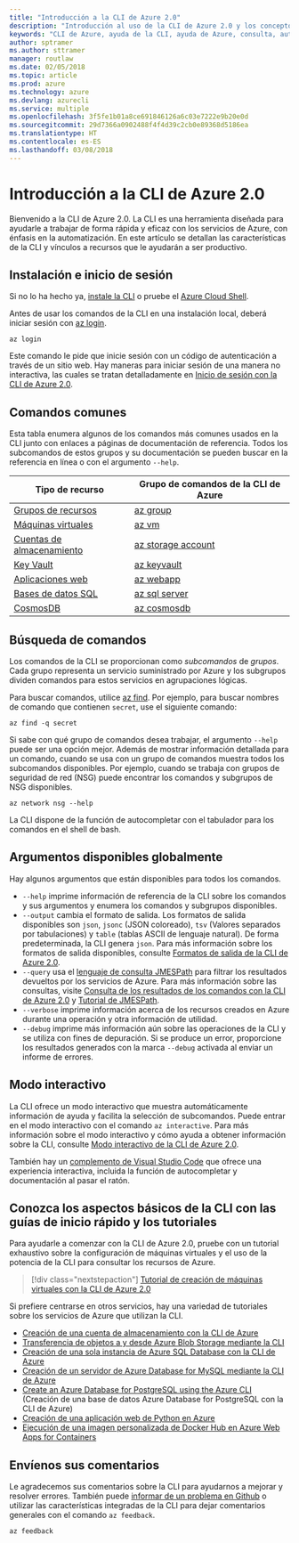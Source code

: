 ```yaml
---
title: "Introducción a la CLI de Azure 2.0"
description: "Introducción al uso de la CLI de Azure 2.0 y los conceptos básicos de los comandos."
keywords: "CLI de Azure, ayuda de la CLI, ayuda de Azure, consulta, automatización,"
author: sptramer
ms.author: sttramer
manager: routlaw
ms.date: 02/05/2018
ms.topic: article
ms.prod: azure
ms.technology: azure
ms.devlang: azurecli
ms.service: multiple
ms.openlocfilehash: 3f5fe1b01a8ce691846126a6c03e7222e9b20e0d
ms.sourcegitcommit: 29d7366a0902488f4f4d39c2cb0e89368d5186ea
ms.translationtype: HT
ms.contentlocale: es-ES
ms.lasthandoff: 03/08/2018
---
```

# <a name="get-started-with-azure-cli-20"></a>Introducción a la CLI de Azure 2.0

Bienvenido a la CLI de Azure 2.0. La CLI es una herramienta diseñada para ayudarle a trabajar de forma rápida y eficaz con los servicios de Azure, con énfasis en la automatización. En este artículo se detallan las características de la CLI y vínculos a recursos que le ayudarán a ser productivo.

## <a name="install-and-log-in"></a>Instalación e inicio de sesión

Si no lo ha hecho ya, [instale la CLI](install-azure-cli.md) o pruebe el [Azure Cloud Shell](/azure/cloud-shell/overview).

Antes de usar los comandos de la CLI en una instalación local, deberá iniciar sesión con [az login](/cli/azure/reference-index#az_login).

```azurecli
az login
```

Este comando le pide que inicie sesión con un código de autenticación a través de un sitio web. Hay maneras para iniciar sesión de una manera no interactiva, las cuales se tratan detalladamente en [Inicio de sesión con la CLI de Azure 2.0](authenticate-azure-cli.md).

## <a name="common-commands"></a>Comandos comunes

Esta tabla enumera algunos de los comandos más comunes usados en la CLI junto con enlaces a páginas de documentación de referencia.
Todos los subcomandos de estos grupos y su documentación se pueden buscar en la referencia en línea o con el argumento `--help`.

| Tipo de recurso | Grupo de comandos de la CLI de Azure |
|---------------|-------------------------|
| [Grupos de recursos](/azure/azure-resource-manager/resource-group-overview) | [az group](/cli/azure/group) |
| [Máquinas virtuales](/azure/virtual-machines) | [az vm](/cli/azure/vm) |
| [Cuentas de almacenamiento](/azure/storage/common/storage-introduction) | [az storage account](/cli/azure/storage/account) |
| [Key Vault](/azure/key-vault/key-vault-whatis) | [az keyvault](/cli/azure/keyvault) |
| [Aplicaciones web](/azure/ap-service) | [az webapp](/cli/azure/webapp) |
| [Bases de datos SQL](/azure/sql-database) | [az sql server](/cli/azure/sql/server) |
| [CosmosDB](/azure/cosmos-db) | [az cosmosdb](/cli/azure/cosmosdb) |

## <a name="finding-commands"></a>Búsqueda de comandos

Los comandos de la CLI se proporcionan como _subcomandos_ de _grupos_.
Cada grupo representa un servicio suministrado por Azure y los subgrupos dividen comandos para estos servicios en agrupaciones lógicas.

Para buscar comandos, utilice [az find](/cli/azure/reference-index#az_find). Por ejemplo, para buscar nombres de comando que contienen `secret`, use el siguiente comando:

```azurecli
az find -q secret
```

Si sabe con qué grupo de comandos desea trabajar, el argumento `--help` puede ser una opción mejor. Además de mostrar información detallada para un comando, cuando se usa con un grupo de comandos muestra todos los subcomandos disponibles. Por ejemplo, cuando se trabaja con grupos de seguridad de red (NSG) puede encontrar los comandos y subgrupos de NSG disponibles.

```azurecli
az network nsg --help
```

La CLI dispone de la función de autocompletar con el tabulador para los comandos en el shell de bash.

## <a name="globally-available-arguments"></a>Argumentos disponibles globalmente

Hay algunos argumentos que están disponibles para todos los comandos.

* `--help` imprime información de referencia de la CLI sobre los comandos y sus argumentos y enumera los comandos y subgrupos disponibles.
* `--output` cambia el formato de salida. Los formatos de salida disponibles son `json`, `jsonc` (JSON coloreado), `tsv` (Valores separados por tabulaciones) y `table` (tablas ASCII de lenguaje natural). De forma predeterminada, la CLI genera `json`. Para más información sobre los formatos de salida disponibles, consulte [Formatos de salida de la CLI de Azure 2.0](format-output-azure-cli.md).
* `--query` usa el [lenguaje de consulta JMESPath](http://jmespath.org/) para filtrar los resultados devueltos por los servicios de Azure. Para más información sobre las consultas, visite [Consulta de los resultados de los comandos con la CLI de Azure 2.0](query-azure-cli.md) y [Tutorial de JMESPath](http://jmespath.org/tutorial.html).
* `--verbose` imprime información acerca de los recursos creados en Azure durante una operación y otra información de utilidad.
* `--debug` imprime más información aún sobre las operaciones de la CLI y se utiliza con fines de depuración. Si se produce un error, proporcione los resultados generados con la marca `--debug` activada al enviar un informe de errores.


## <a name="interactive-mode"></a>Modo interactivo

La CLI ofrece un modo interactivo que muestra automáticamente información de ayuda y facilita la selección de subcomandos. Puede entrar en el modo interactivo con el comando `az interactive`. Para más información sobre el modo interactivo y cómo ayuda a obtener información sobre la CLI, consulte [Modo interactivo de la CLI de Azure 2.0](interactive-azure-cli.md).

También hay un [complemento de Visual Studio Code](https://marketplace.visualstudio.com/items?itemName=ms-vscode.azurecli) que ofrece una experiencia interactiva, incluida la función de autocompletar y documentación al pasar el ratón.



## <a name="learn-cli-basics-with-quickstarts-and-tutorials"></a>Conozca los aspectos básicos de la CLI con las guías de inicio rápido y los tutoriales

Para ayudarle a comenzar con la CLI de Azure 2.0, pruebe con un tutorial exhaustivo sobre la configuración de máquinas virtuales y el uso de la potencia de la CLI para consultar los recursos de Azure.

> [!div class="nextstepaction"]
> [Tutorial de creación de máquinas virtuales con la CLI de Azure 2.0](azure-cli-vm-tutorial.yml)

Si prefiere centrarse en otros servicios, hay una variedad de tutoriales sobre los servicios de Azure que utilizan la CLI.

* [Creación de una cuenta de almacenamiento con la CLI de Azure](/azure/storage/common/storage-quickstart-create-storage-account-cli)
* [Transferencia de objetos a y desde Azure Blob Storage mediante la CLI](/azure/storage/blobs/storage-quickstart-blobs-cli)
* [Creación de una sola instancia de Azure SQL Database con la CLI de Azure](/azure/sql-database/sql-database-get-started-cli)
* [Creación de un servidor de Azure Database for MySQL mediante la CLI de Azure](/azure/mysql/quickstart-create-mysql-server-database-using-azure-cli)
* [Create an Azure Database for PostgreSQL using the Azure CLI](/azure/postgresql/quickstart-create-server-database-azure-cli) (Creación de una base de datos Azure Database for PostgreSQL con la CLI de Azure)
* [Creación de una aplicación web de Python en Azure](/azure/app-service/app-service-web-get-started-python)
* [Ejecución de una imagen personalizada de Docker Hub en Azure Web Apps for Containers](/azure/app-service/containers/quickstart-custom-docker-image)

## <a name="give-feedback"></a>Envíenos sus comentarios

Le agradecemos sus comentarios sobre la CLI para ayudarnos a mejorar y resolver errores. También puede [informar de un problema en Github](https://github.com/azure/azure-cli/issues) o utilizar las características integradas de la CLI para dejar comentarios generales con el comando `az feedback`.

```azurecli
az feedback
```
